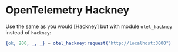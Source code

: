 OpenTelemetry Hackney
=====

Use the same as you would [Hackney] but with module `otel_hackney` instead of
`hackney`:

``` erlang
{ok, 200, _, _} = otel_hackney:request("http://localhost:3000")
```
